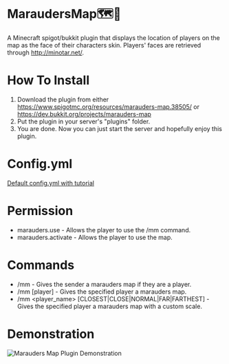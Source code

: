 # MaraudersMap:world_map::feet:
A Minecraft spigot/bukkit plugin that displays the location of players on the map as the face of their characters skin.
Players' faces are retrieved through http://minotar.net/.

# How To Install
1. Download the plugin from either https://www.spigotmc.org/resources/marauders-map.38505/ or https://dev.bukkit.org/projects/marauders-map
2. Put the plugin in your server's "plugins" folder.
3. You are done. Now you can just start the server and hopefully enjoy this plugin.

# Config.yml
[Default config.yml with tutorial](src/config.yml)

# Permission
  + marauders.use - Allows the player to use the /mm command.
  + marauders.activate - Allows the player to use the map.

# Commands
  + /mm - Gives the sender a marauders map if they are a player.
  + /mm [player] - Gives the specified player a marauders map.
  + /mm <player_name> [CLOSEST|CLOSE|NORMAL|FAR|FARTHEST] - Gives the specified player a marauders map with a custom scale.

# Demonstration
![Marauders Map Plugin Demonstration](Demonstration/MaraudersMapDemonstration.gif)
